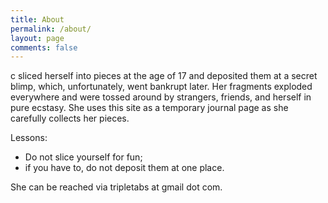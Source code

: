 ```yaml
---
title: About
permalink: /about/
layout: page
comments: false
---
```


c sliced herself into pieces at the age of 17 and deposited them at a secret blimp, which, unfortunately, went bankrupt later. Her fragments exploded everywhere and were tossed around by strangers, friends, and herself in pure ecstasy. She uses this site as a temporary journal page as she carefully collects her pieces.

Lessons:  
- Do not slice yourself for fun;
- if you have to, do not deposit them at one place.

She can be reached via tripletabs at gmail dot com.
